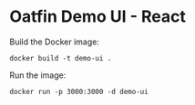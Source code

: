# Oatfin Demo UI - React

Build the Docker image:

```
docker build -t demo-ui .
```

Run the image:

```
docker run -p 3000:3000 -d demo-ui
```

